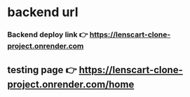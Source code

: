# backend url
### Backend deploy link 👉 https://lenscart-clone-project.onrender.com
## testing page 👉 https://lenscart-clone-project.onrender.com/home
